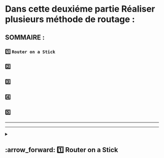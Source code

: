 # Dans cette deuxiéme partie Réaliser plusieurs méthode de routage :


## SOMMAIRE :
### 1️⃣ `Router on a Stick`
### 2️⃣
### 3️⃣
### 4️⃣
### 5️⃣

***
***

 <details>
<summary>
<h2>
:arrow_forward: 1️⃣ Router on a Stick  
</h2>
</summary>
#### Cette méthode consiste à subdiviser l'interface physique d'un routeur en plusieurs sous interfaces logiques. Cette méthode peut être utilisée quand l'équipement à disposition ne possède pas suffisement d'interfaces physiques pour servir de passerelle par défaut à tous les VLANs de l'infrastructure.

#### 1.1 ) Nous repartons de la sauvegarde vidéo 18, nettoyage de l'infra:
* 
*
*

 
 </details> 



















